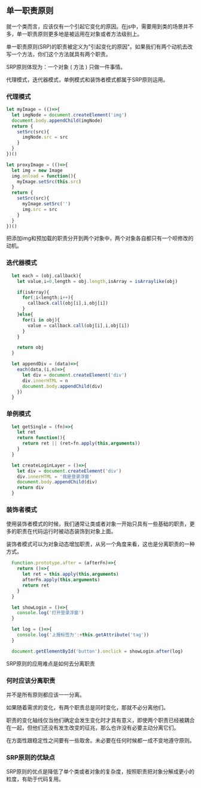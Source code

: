 ## 单一职责原则

就一个类而言，应该仅有一个引起它变化的原因。在js中，需要用到类的场景并不多，单一职责原则更多地是被运用在对象或者方法级别上。

单一职责原则(SRP)的职责被定义为"引起变化的原因"。如果我们有两个动机去改写一个方法，你们这个方法就具有两个职责。

SRP原则体现为：一个对象 ( 方法 ) 只做一件事情。

代理模式，迭代器模式，单例模式和装饰者模式都属于SRP原则运用。

### 代理模式

```js
let myImage = (()=>{
  let imgNode = document.createElement('img')
  document.body.appendChild(imgNode)
  return {
    setSrc(src){
      imgNode.src = src
    }
  }
})()

let proxyImage = (()=>{
  let img = new Image
  img.onload = function(){
    myImage.setSrc(this.src)
  }
  return {
    setSrc(src){
      myImage.setSrc('')
      img.src = src
    }
  }
})()
```

把添加img和预加载的职责分开到两个对象中，两个对象各自都只有一个呗修改的动机。

### 迭代器模式

```js
  let each = (obj,callback){
    let value,i=0,length = obj.length,isArray = isArraylike(obj)

    if(isArray){
      for(;i<length;i++){
        callback.call(obj[i],i,obj[i])
      }
    }else{
      for(i in obj){
        value = callback.call(obj[i],i,obj[i])
      }
    }

    return obj
  }

  let appendDiv = (data)=>{
    each(data,(i,n)=>{
      let div = document.createElement('div')
      div.innerHTML = n
      document.body.appendChild(div)
    })
  }
```

### 单例模式

```js
  let getSingle = (fn)=>{
    let ret
    return function(){
      return ret || (ret=fn.apply(this,arguments))
    }
  }

  let createLoginLayer = ()=>{
    let div = document.createElement('div')
    div.innerHTML = '我是登录浮窗'
    document.body.appendChild(div)
    return div
  }

```

### 装饰者模式

使用装饰者模式的时候，我们通常让类或者对象一开始只具有一些基础的职责，更多的职责在代码运行时被动态装饰到对象上面。

装饰者模式可以为对象动态增加职责，从另一个角度来看，这也是分离职责的一种方式。

```js
  Function.prototype.after = (afterFn)=>{
    return ()=>{
      let ret = this.apply(this,arguments)
      afterFn.apply(this,arguments)
      return ret
    }
  }

  let showLogin = ()=>{
    console.log('打开登录浮窗')
  }

  let log = ()=>{
    console.log('上报标签为':+this.getAttribute('tag'))
  }

  document.getElementById('button').onclick = showLogin.after(log)
```

SRP原则的应用难点是如何去分离职责

### 何时应该分离职责

并不是所有原则都应该一一分离。

如果随着需求的变化，有两个职责总是同时变化，那就不必分离他们。

职责的变化轴线仅当他们确定会发生变化时才具有意义，即使两个职责已经被耦合在一起，但他们还没有发生改变的征兆，那么也许没有必要主动分离它们。

在方面性跟稳定性之间要有一些取舍。未必要在任何时候都一成不变地遵守原则。

### SRP原则的优缺点

SRP原则的优点是降低了单个类或者对象的复杂度，按照职责把对象分解成更小的粒度，有助于代码复用。























































